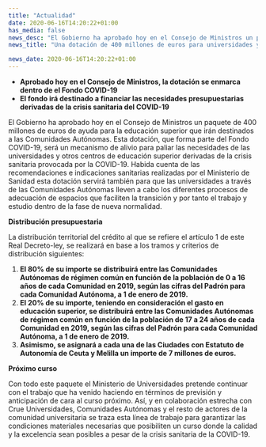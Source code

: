 ```yaml
---
title: "Actualidad"
date: 2020-06-16T14:20:22+01:00
has_media: false
news_desc: "El Gobierno ha aprobado hoy en el Consejo de Ministros un paquete de 400 millones de euros de ayuda para la educación superior que irán destinados a las Comunidades Autónomas. Esta dotación, que forma parte del Fondo COVID-19, será un mecanismo de alivio para paliar las necesidades de las universidades y otros centros de educación superior derivadas de la crisis sanitaria provocada por la COVID-19."
news_title: "Una dotación de 400 millones de euros para universidades y otros centros de educación superior se repartirá a las Comunidades Autónomas para hacer frente a las necesidades derivadas del COVID-19"

news_date: 2020-06-16T14:20:22+01:00
---
```

<ul>
<li><b>Aprobado hoy en el Consejo de Ministros, la dotación se enmarca dentro de el Fondo COVID-19</b></li>
<li><b>El fondo irá destinado a financiar las necesidades presupuestarias derivadas de la crisis sanitaria del COVID-19</b></li>
</ul>
<p>El Gobierno ha aprobado hoy en el Consejo de Ministros un paquete de 400 millones de euros de ayuda para la educación superior que irán destinados a las Comunidades Autónomas. Esta dotación, que forma parte del Fondo COVID-19, será un mecanismo de alivio para paliar las necesidades de las universidades y otros centros de educación superior derivadas de la crisis sanitaria provocada por la COVID-19. Habida cuenta de las recomendaciones e indicaciones sanitarias realizadas por el Ministerio de Sanidad esta dotación servirá también para que las universidades a través de las Comunidades Autónomas lleven a cabo los diferentes procesos de adecuación de espacios que faciliten la transición y por tanto el trabajo y estudio dentro de la fase de nueva normalidad.</p>
<p><b>Distribución presupuestaria</b></p>
<p>La distribución territorial del crédito al que se refiere el artículo 1 de este Real Decreto-ley, se realizará en base a los tramos y criterios de distribución siguientes:</p>
<ol>
<li><b>El 80% de su importe se distribuirá entre las Comunidades Autónomas de régimen común en función de la población de 0 a 16 años de cada Comunidad en 2019, según las cifras del Padrón para cada Comunidad Autónoma, a 1 de enero de 2019.</b></li>
<li><b>El 20% de su importe, teniendo en consideración el gasto en educación superior, se distribuirá entre las Comunidades Autónomas de régimen común en función de la población de 17 a 24 años de cada Comunidad en 2019, según las cifras del Padrón para cada Comunidad Autónoma, a 1 de enero de 2019.</b></li>
<li><b>Asimismo, se asignará a cada una de las Ciudades con Estatuto de Autonomía de Ceuta y Melilla un importe de 7 millones de euros.</b></li>
</ol>
<p><b>Próximo curso</b></p>
<p>Con todo este paquete el Ministerio de Universidades pretende continuar con el trabajo que ha venido haciendo en términos de previsión y anticipación de cara al curso próximo. Así, y en colaboración estrecha con Crue Universidades, Comunidades Autónomas y el resto de actores de la comunidad universitaria se traza esta línea de trabajo para garantizar las condiciones materiales necesarias que posibiliten un curso donde la calidad y la excelencia sean posibles a pesar de la crisis sanitaria de la COVID-19.</p>
